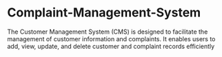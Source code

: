 # Complaint-Management-System
The Customer Management System (CMS) is designed to facilitate the management of customer information and complaints. It enables users to add, view, update, and delete customer and complaint records efficiently
